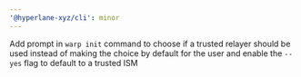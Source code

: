 ```yaml
---
'@hyperlane-xyz/cli': minor
---
```


Add prompt in `warp init` command to choose if a trusted relayer should be used instead of making the choice by default for the user and enable the `--yes` flag to default to a trusted ISM
